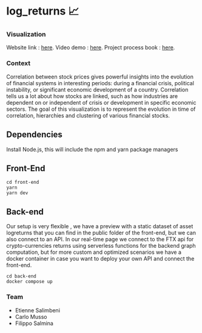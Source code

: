# log_returns 📈

### Visualization

Website link : [here](https://log-returns.vercel.app).
Video demo : [here](https://drive.google.com/file/d/1wPa14Ffe22kQ0mkvphe38TNsmUZIkYer/view?usp=sharing).
Project process book : [here](/milestones/Team%20AvanTuRiais%20-%20PROCESS%20BOOK.pdf).

### Context

Correlation between stock prices gives powerful insights into the evolution of financial systems in interesting periods: during a financial crisis, political instability, or significant economic development of a country. Correlation tells us a lot about how stocks are linked, such as how industries are dependent on or independent of crisis or development in specific economic sectors.
The goal of this visualization is to represent the evolution in time of correlation, hierarchies and clustering of various financial stocks.

## Dependencies

Install Node.js, this will include the npm and yarn package managers

## Front-End

```
cd front-end
yarn
yarn dev
```

## Back-end

Our setup is very flexible , we have a preview with a static dataset of asset logreturns that you can find in the public folder of the front-end, but we can also connect to an API. In our real-time page we connect to the FTX api for crypto-currencies returns using serverless functions for the backend graph computation, but for more custom and optimized scenarios we have a docker container in case you want to deploy your own API and connect the front-end.

```
cd back-end
docker compose up
```

### Team

- Etienne Salimbeni
- Carlo Musso
- Filippo Salmina
